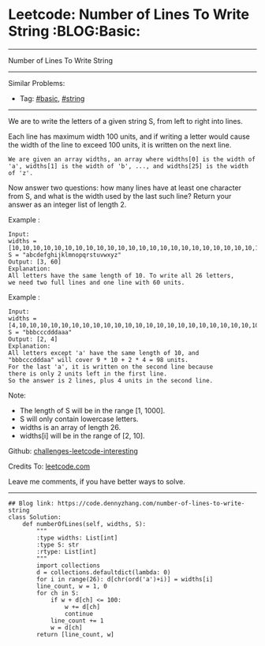 # Leetcode: Number of Lines To Write String     :BLOG:Basic:


---

Number of Lines To Write String  

---

Similar Problems:  
-   Tag: [#basic](https://code.dennyzhang.com/category/basic), [#string](https://code.dennyzhang.com/category/string)

---

We are to write the letters of a given string S, from left to right into lines.  

Each line has maximum width 100 units, and if writing a letter would cause the width of the line to exceed 100 units, it is written on the next line.  

    We are given an array widths, an array where widths[0] is the width of 'a', widths[1] is the width of 'b', ..., and widths[25] is the width of 'z'.

Now answer two questions: how many lines have at least one character from S, and what is the width used by the last such line? Return your answer as an integer list of length 2.  

Example :  

    Input: 
    widths = [10,10,10,10,10,10,10,10,10,10,10,10,10,10,10,10,10,10,10,10,10,10,10,10,10,10]
    S = "abcdefghijklmnopqrstuvwxyz"
    Output: [3, 60]
    Explanation: 
    All letters have the same length of 10. To write all 26 letters,
    we need two full lines and one line with 60 units.

Example :  

    Input: 
    widths = [4,10,10,10,10,10,10,10,10,10,10,10,10,10,10,10,10,10,10,10,10,10,10,10,10,10]
    S = "bbbcccdddaaa"
    Output: [2, 4]
    Explanation: 
    All letters except 'a' have the same length of 10, and 
    "bbbcccdddaa" will cover 9 * 10 + 2 * 4 = 98 units.
    For the last 'a', it is written on the second line because
    there is only 2 units left in the first line.
    So the answer is 2 lines, plus 4 units in the second line.

Note:  

-   The length of S will be in the range [1, 1000].
-   S will only contain lowercase letters.
-   widths is an array of length 26.
-   widths[i] will be in the range of [2, 10].

Github: [challenges-leetcode-interesting](https://github.com/DennyZhang/challenges-leetcode-interesting/tree/master/number-of-lines-to-write-string)  

Credits To: [leetcode.com](https://leetcode.com/problems/number-of-lines-to-write-string/description/)  

Leave me comments, if you have better ways to solve.  

---

    ## Blog link: https://code.dennyzhang.com/number-of-lines-to-write-string
    class Solution:
        def numberOfLines(self, widths, S):
            """
            :type widths: List[int]
            :type S: str
            :rtype: List[int]
            """
            import collections
            d = collections.defaultdict(lambda: 0)
            for i in range(26): d[chr(ord('a')+i)] = widths[i]
            line_count, w = 1, 0
            for ch in S:
                if w + d[ch] <= 100:
                    w += d[ch]
                    continue
                line_count += 1
                w = d[ch]
            return [line_count, w]